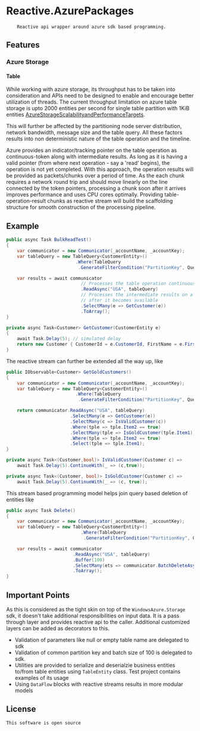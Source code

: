 # Reactive.AzurePackages
        Reactive api wrapper around azure sdk based programming.
## Features
### Azure Storage
#### Table
While working with azure storage, its throughput has to be taken into consideration and APIs need to be designed 
to enable and encourage better utilization of threads. The current throughput limitation on azure table storage 
is upto 2000 entities per second for single table partition with 1KiB entities 
[AzureStorageScalabilityandPerformanceTargets][1]. 

This will further be affected by the partitioning node server distribution, network bandwidth, message size and 
the table query. All these factors results into non deterministic nature of the table operation and the timeline.
    
Azure provides an indicator/tracking pointer on the table operation as continuous-token along with intermediate 
results. As long as it is having a  valid pointer (from where next operation - say a 'read' begins), the operation 
is not yet completed. With this approach, the operation results will be provided as packets/chunks over a period 
of time. As the each chunk requires a network round trip and should move linearly on the line connected by the 
token pointers, processing a chunk soon after it arrives improves performance and uses CPU cores optimally. 
Providing table-operation-result chunks as reactive stream will build the scaffolding structure for smooth 
construction of the processing pipeline. 

[1]: https://docs.microsoft.com/en-us/azure/storage/common/storage-scalability-targets

Example
-------
```csharp
public async Task BulkReadTest()
{
    var communicator = new Communicator(_accountName, _accountKey);
    var tableQuery = new TableQuery<CustomerEntity>()
                          .Where(TableQuery
                           .GenerateFilterCondition("PartitionKey", QueryComparisons.GreaterThan, "Partition"));

    var results = await communicator
                            // Processes the table operation continuously on a separate thread
                            .ReadAsync("USA", tableQuery) 
                            // Processes the intermediate results on a separate thread soon 
                            // after it becomes available
                            .SelectMany(e => GetCustomer(e)) 
                            .ToArray();
}

private async Task<Customer> GetCustomer(CustomerEntity e)
{
    await Task.Delay(5); // simulated delay
    return new Customer { CustomerId = e.CustomerId, FirstName = e.FirstName, LastName = e.LastName };
}
```
The reactive stream can further be extended all the way up, like 
```csharp
public IObservable<Customer> GetGoldCustomers()
{
    var communicator = new Communicator(_accountName, _accountKey);
    var tableQuery = new TableQuery<CustomerEntity>()
                          .Where(TableQuery
                           .GenerateFilterCondition("PartitionKey", QueryComparisons.Equal, "Partition"));

    return communicator.ReadAsync("USA", tableQuery)
                        .SelectMany(e => GetCustomer(e))
                        .SelectMany(c => IsValidCustomer(c))
                        .Where(tple => tple.Item2 == true)
                        .SelectMany(tple => IsGoldCustomer(tple.Item1))
                        .Where(tple => tple.Item2 == true)
                        .Select(tple => tple.Item1);
}

private async Task<(Customer,bool)> IsValidCustomer(Customer c) => 
    await Task.Delay(5).ContinueWith(_ => (c,true));

private async Task<(Customer, bool)> IsGoldCustomer(Customer c) => 
    await Task.Delay(5).ContinueWith(_ => (c, true));
```

This stream based programming model helps join query based deletion of entities like
```csharp
public async Task Delete()
{
    var communicator = new Communicator(_accountName, _accountKey);
    var tableQuery = new TableQuery<CustomerEntity>()
                            .Where(TableQuery
                             .GenerateFilterCondition("PartitionKey", QueryComparisons.GreaterThan, "DateRange"));

    var results = await communicator
                         .ReadAsync("USA", tableQuery)
                         .Buffer(100)
                         .SelectMany(ets => communicator.BatchDeleteAsync("Table", ets.ToArray()))
                         .ToArray();
}
```
Important Points
----------------
As this is considered as the tight skin on top of the `WindowsAzure.Storage` sdk, 
it doesn't take additional responsibilities on input data. It is a pass through 
layer and provides reactive api to the caller. Additional customized layers can be 
added as decorators to this.

* Validation of parameters like null or empty table name are delegated to sdk
* Validation of common partition key and batch size of 100 is delegated to sdk. 
* Utilities are provided to serialize and deserialzie business entities to/from table 
    entities using `TableEntity` class. Test project contains examples of its usage
* Using `DataFlow` blocks with reactive streams results in more modular models

License
-------
    This software is open source
